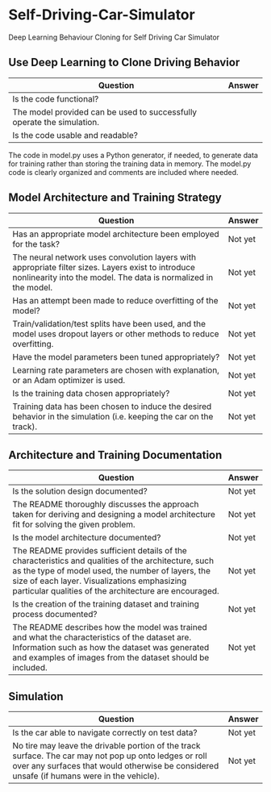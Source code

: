 # Self-Driving-Car-Simulator
Deep Learning Behaviour Cloning for Self Driving Car Simulator

## Use Deep Learning to Clone Driving Behavior

Question | Answer
------ | -------
Is the code functional? | 
The model provided can be used to successfully operate the simulation. | 
Is the code usable and readable? |

The code in model.py uses a Python generator, if needed, to generate data for training rather than storing the training data in memory. The model.py code is clearly organized and comments are included where needed.

## Model Architecture and Training Strategy

Question | Answer
------ | -------
Has an appropriate model architecture been employed for the task? | Not yet
The neural network uses convolution layers with appropriate filter sizes. Layers exist to introduce nonlinearity into the model. The data is normalized in the model. | Not yet
Has an attempt been made to reduce overfitting of the model? | Not yet
Train/validation/test splits have been used, and the model uses dropout layers or other methods to reduce overfitting.  | Not yet
Have the model parameters been tuned appropriately?  | Not yet
Learning rate parameters are chosen with explanation, or an Adam optimizer is used.  | Not yet
Is the training data chosen appropriately?  | Not yet
Training data has been chosen to induce the desired behavior in the simulation (i.e. keeping the car on the track).  | Not yet

## Architecture and Training Documentation

Question | Answer
------ | -------
Is the solution design documented? | Not yet
The README thoroughly discusses the approach taken for deriving and designing a model architecture fit for solving the given problem. | Not yet
Is the model architecture documented? | Not yet
The README provides sufficient details of the characteristics and qualities of the architecture, such as the type of model used, the number of layers, the size of each layer. Visualizations emphasizing particular qualities of the architecture are encouraged. | Not yet
Is the creation of the training dataset and training process documented? | Not yet
The README describes how the model was trained and what the characteristics of the dataset are. Information such as how the dataset was generated and examples of images from the dataset should be included. | Not yet

## Simulation

Question | Answer
------ | -------
Is the car able to navigate correctly on test data? | Not yet
No tire may leave the drivable portion of the track surface. The car may not pop up onto ledges or roll over any surfaces that would otherwise be considered unsafe (if humans were in the vehicle). | Not yet
